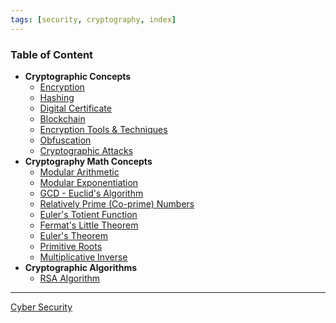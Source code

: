 ```yaml
---
tags: [security, cryptography, index]
---
```

### Table of Content

* **Cryptographic Concepts**
	* [Encryption](Encryption.md)
	* [Hashing](Hashing.md)
	* [Digital Certificate](Digital%20Certificate.md)
	* [Blockchain](Blockchain.md)
	* [Encryption Tools & Techniques](../Security%20Controls/Encryption%20Tools%20&%20Techniques.md)
	* [Obfuscation](Obfuscation.md)
	* [Cryptographic Attacks](Cryptographic%20Attacks.md)
* **Cryptography Math Concepts**
	* [Modular Arithmetic](Math%20Concepts/Modular%20Arithmetic.md)
	* [Modular Exponentiation](Math%20Concepts/Modular%20Exponentiation.md)
	* [GCD - Euclid's Algorithm](Math%20Concepts/GCD%20-%20Euclids%20Algorithm.md)
	* [Relatively Prime (Co-prime) Numbers](Math%20Concepts/Relatively%20Prime%20%28Co-prime%29%20Numbers.md)
	* [Euler's Totient Function](Math%20Concepts/Eulers%20Totient%20Function.md)
	* [Fermat's Little Theorem](Math%20Concepts/Fermats%20Little%20Theorem.md)
	* [Euler's Theorem](Math%20Concepts/Eulers%20Theorem.md)
	* [Primitive Roots](Math%20Concepts/Primitive%20Roots.md)
	* [Multiplicative Inverse](Math%20Concepts/Multiplicative%20Inverse.md)
* **Cryptographic Algorithms**
	* [RSA Algorithm](RSA%20Algorithm.md)

---

[Cyber Security](../Cyber%20Security.md)